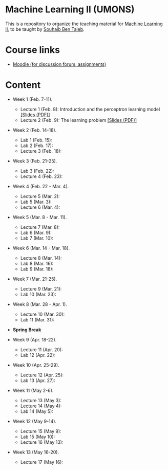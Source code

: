 # Machine Learning II (UMONS)

This is a repository to organize the teaching material for [Machine Learning II](http://applications.umons.ac.be/web/fr/pde/2021-2022/aa/S-INFO-075.htm), to be taught by [Souhaib Ben Taieb](http://www.souhaib-bentaieb.com).

# Course links

- [Moodle (for discussion forum, assignments)](https://moodle.umons.ac.be/course/view.php?id=2786s)


# Content

- Week 1 (Feb. 7-11). 
  - Lecture 1 (Feb. 8): Introduction and the perceptron learning model [[Slides (PDF)]](./slides/1-bda-perceptron.pdf)
  - Lecture 2 (Feb. 9): The learning problem [[Slides (PDF)]](./slides/2-bda-learning-1.pdf)

- Week 2 (Feb. 14-18). 
  - Lab 1 (Feb. 15): 
  - Lab 2 (Feb. 17): 
  - Lecture 3 (Feb. 18): 

- Week 3 (Feb. 21-25).
  - Lab 3 (Feb. 22): 
  - Lecture 4 (Feb. 23): 

- Week 4 (Feb. 22 - Mar. 4).
  - Lecture 5 (Mar. 2): 
  - Lab 5 (Mar. 3): 
  - Lecture 6 (Mar. 4): 

- Week 5 (Mar. 8 - Mar. 11).
  - Lecture 7 (Mar. 8): 
  - Lab 6 (Mar. 9): 
  - Lab 7 (Mar. 10): 

- Week 6 (Mar. 14 - Mar. 18).
  - Lecture 8 (Mar. 14): 
  - Lab 8 (Mar. 16): 
  - Lab 9 (Mar. 18): 

- Week 7 (Mar. 21-25).
  - Lecture 9 (Mar. 21): 
  - Lab 10 (Mar. 23): 

- Week 8 (Mar. 28 - Apr. 1).
  - Lecture 10 (Mar. 30): 
  - Lab 11 (Mar. 31): 

- **Spring Break**

- Week 9 (Apr. 18-22).
  - Lecture 11 (Apr. 20): 
  - Lab 12 (Apr. 22): 

- Week 10 (Apr. 25-29).
  - Lecture 12 (Apr. 25): 
  - Lab 13 (Apr. 27): 

- Week 11 (May 2-6).
  - Lecture 13 (May 3): 
  - Lecture 14 (May 4): 
  - Lab 14 (May 5): 

- Week 12 (May 9-14).
  - Lecture 15 (May 9): 
  - Lab 15 (May 10): 
  - Lecture 16 (May 13): 

- Week 13 (May 16-20).
  - Lecture 17 (May 16): 

